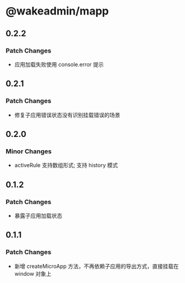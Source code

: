 # @wakeadmin/mapp

## 0.2.2

### Patch Changes

- 应用加载失败使用 console.error 提示

## 0.2.1

### Patch Changes

- 修复子应用错误状态没有识别挂载错误的场景

## 0.2.0

### Minor Changes

- activeRule 支持数组形式; 支持 history 模式

## 0.1.2

### Patch Changes

- 暴露子应用加载状态

## 0.1.1

### Patch Changes

- 新增 createMicroApp 方法，不再依赖子应用的导出方式，直接挂载在 window 对象上
